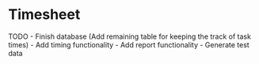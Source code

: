# Timesheet
TODO - Finish database (Add remaining table for keeping the track of task times)
     - Add timing functionality
     - Add report functionality
     - Generate test data
